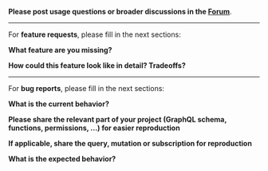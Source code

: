 **Please post usage questions or broader discussions in the [Forum](https://www.graph.cool/forum/)**.

---

For **feature requests**, please fill in the next sections:

**What feature are you missing?**

**How could this feature look like in detail? Tradeoffs?**

---

For **bug reports**, please fill in the next sections:

**What is the current behavior?**

**Please share the relevant part of your project (GraphQL schema, functions, permissions, ...) for easier reproduction**

**If applicable, share the query, mutation or subscription for reproduction**

**What is the expected behavior?**
